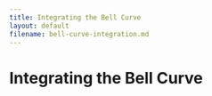```yaml
---
title: Integrating the Bell Curve
layout: default
filename: bell-curve-integration.md
---
```


# Integrating the Bell Curve
